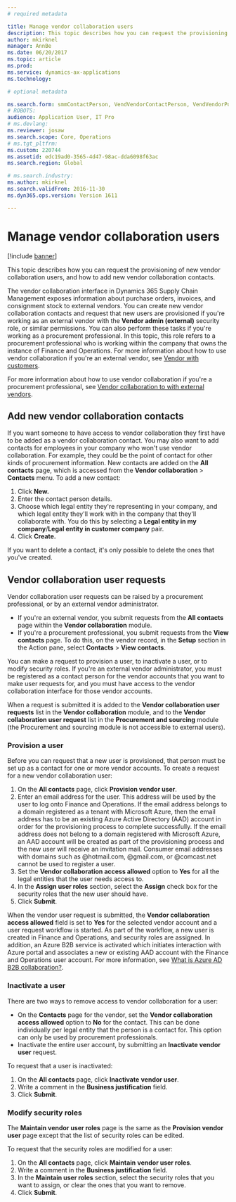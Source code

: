 ```yaml
---
# required metadata

title: Manage vendor collaboration users
description: This topic describes how you can request the provisioning of new vendor collaboration users, and how to add new vendor collaboration contacts. 
author: mkirknel
manager: AnnBe
ms.date: 06/20/2017
ms.topic: article
ms.prod: 
ms.service: dynamics-ax-applications
ms.technology: 

# optional metadata

ms.search.form: smmContactPerson, VendVendorContactPerson, VendVendorPortalUser
# ROBOTS: 
audience: Application User, IT Pro
# ms.devlang: 
ms.reviewer: josaw
ms.search.scope: Core, Operations
# ms.tgt_pltfrm: 
ms.custom: 220744
ms.assetid: edc19ad0-3565-4d47-98ac-dda6098f63ac
ms.search.region: Global

# ms.search.industry: 
ms.author: mkirknel
ms.search.validFrom: 2016-11-30
ms.dyn365.ops.version: Version 1611

---
```


# Manage vendor collaboration users

[!include [banner](../includes/banner.md)]

This topic describes how you can request the provisioning of new vendor collaboration users, and how to add new vendor collaboration contacts. 

The vendor collaboration interface in Dynamics 365 Supply Chain Management exposes information about purchase orders, invoices, and consignment stock to external vendors. You can create new vendor collaboration contacts and request that new users are provisioned if you're working as an external vendor with the **Vendor admin (external)** security role, or similar permissions. You can also perform these tasks if you're working as a procurement professional. In this topic, this role refers to a procurement professional who is working within the company that owns the instance of Finance and Operations. For more information about how to use vendor collaboration if you're an external vendor, see [Vendor with customers](vendor-collaboration-work-customers-dynamics-365-operations.md).  

For more information about how to use vendor collaboration if you're a procurement professional, see [Vendor collaboration to with external vendors](vendor-collaboration-work-external-vendors.md).

## Add new vendor collaboration contacts
If you want someone to have access to vendor collaboration they first have to be added as a vendor collaboration contact. You may also want to add contacts for employees in your company who won't use vendor collaboration. For example, they could be the point of contact for other kinds of procurement information. New contacts are added on the **All contacts** page, which is accessed from the **Vendor collaboration** &gt; **Contacts** menu. To add a new contact:

1.  Click **New.**
2.  Enter the contact person details.
3.  Choose which legal entity they're representing in your company, and which legal entity they'll work with in the company that they'll collaborate with. You do this by selecting a **Legal entity in my company**/**Legal entity in customer company** pair.
4.  Click **Create.**

If you want to delete a contact, it's only possible to delete the ones that you've created.

## Vendor collaboration user requests
Vendor collaboration user requests can be raised by a procurement professional, or by an external vendor administrator.

-   If you're an external vendor, you submit requests from the **All contacts** page within the **Vendor collaboration** module.
-   If you're a procurement professional, you submit requests from the **View contacts** page. To do this, on the vendor record, in the **Setup** section in the Action pane, select **Contacts** &gt; **View contacts**.

You can make a request to provision a user, to inactivate a user, or to modify security roles. If you're an external vendor administrator, you must be registered as a contact person for the vendor accounts that you want to make user requests for, and you must have access to the vendor collaboration interface for those vendor accounts.  

When a request is submitted it is added to the **Vendor collaboration user requests** list in the **Vendor collaboration** module, and to the **Vendor collaboration user request** list in the **Procurement and sourcing** module (the Procurement and sourcing module is not accessible to external users).

### Provision a user

Before you can request that a new user is provisioned, that person must be set up as a contact for one or more vendor accounts. To create a request for a new vendor collaboration user:

1. On the **All contacts** page, click **Provision vendor user**.
2. Enter an email address for the user. This address will be used by the user to log onto Finance and Operations. If the email address belongs to a domain registered as a tenant with Microsoft Azure, then the email address has to be an existing Azure Active Directory (AAD) account in order for the provisioning process to complete successfully. If the email address does not belong to a domain registered with Microsoft Azure, an AAD account will be created as part of the provisioning process and the new user will receive an invitation mail. Consumer email addresses with domains such as @hotmail.com, @gmail.com, or @comcast.net cannot be used to register a  user.
3. Set the **Vendor collaboration access allowed** option to **Yes** for all the legal entities that the user needs access to.
4. In the **Assign user roles** section, select the **Assign** check box for the security roles that the new user should have.
5. Click **Submit**.

When the vendor user request is submitted, the **Vendor collaboration access allowed** field is set to **Yes** for the selected vendor account and a user request workflow is started. As part of the workflow, a new user is created in Finance and Operations, and security roles are assigned. In addition, an Azure B2B service is activated which initiates interaction with Azure portal and associates a new or existing AAD account with the Finance and Operations user account. For more information, see [What is Azure AD B2B collaboration?](https://docs.microsoft.com/azure/active-directory/active-directory-b2b-what-is-azure-ad-b2b).

### Inactivate a user

There are two ways to remove access to vendor collaboration for a user:

-   On the **Contacts** page for the vendor, set the **Vendor collaboration access allowed** option to **No** for the contact. This can be done individually per legal entity that the person is a contact for. This option can only be used by procurement professionals.
-   Inactivate the entire user account, by submitting an **Inactivate vendor user** request.

To request that a user is inactivated:

1.  On the **All contacts** page, click **Inactivate** **vendor user**.
2.  Write a comment in the **Business justification** field.
3.  Click **Submit**.

### Modify security roles

The **Maintain vendor user roles** page is the same as the **Provision vendor user** page except that the list of security roles can be edited.  

To request that the security roles are modified for a user:

1.  On the **All contacts** page, click **Maintain** **vendor user roles**.
2.  Write a comment in the **Business justification** field.
3.  In the **Maintain user roles** section, select the security roles that you want to assign, or clear the ones that you want to remove.
4.  Click **Submit**.




